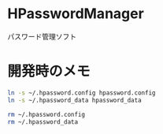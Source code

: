 # HPasswordManager
パスワード管理ソフト

# 開発時のメモ
```bash
ln -s ~/.hpassword.config hpassword.config
ln -s ~/.hpassword_data hpassword_data
```

```bash
rm ~/.hpassword.config
rm ~/.hpassword_data
```